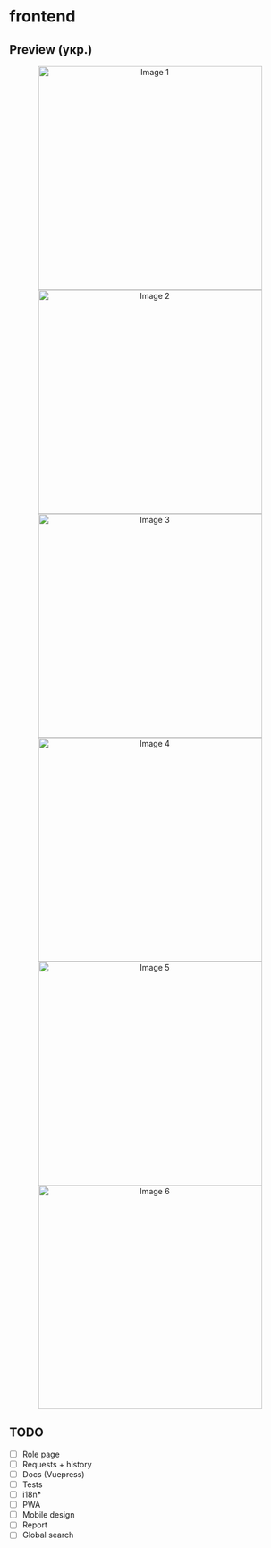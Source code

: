 # frontend

## Preview (укр.)
<p align="center">
    <img alt="Image 1" height="400" src="https://raw.githubusercontent.com/uRepairPC/frontend/master/demo/images/1.png" />
    <img alt="Image 2" height="400" src="https://raw.githubusercontent.com/uRepairPC/frontend/master/demo/images/2.png" />
    <img alt="Image 3" height="400" src="https://raw.githubusercontent.com/uRepairPC/frontend/master/demo/images/3.png" />
    <img alt="Image 4" height="400" src="https://raw.githubusercontent.com/uRepairPC/frontend/master/demo/images/4.png" />
    <img alt="Image 5" height="400" src="https://raw.githubusercontent.com/uRepairPC/frontend/master/demo/images/5.png" />
    <img alt="Image 6" height="400" src="https://raw.githubusercontent.com/uRepairPC/frontend/master/demo/images/6.png" />
</p>

## TODO
- [ ] Role page
- [ ] Requests + history
- [ ] Docs (Vuepress)
- [ ] Tests
- [ ] i18n*
- [ ] PWA
- [ ] Mobile design
- [ ] Report
- [ ] Global search
